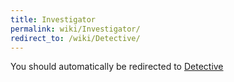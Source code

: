 ```yaml
---
title: Investigator
permalink: wiki/Investigator/
redirect_to: /wiki/Detective/
---
```


You should automatically be redirected to [Detective](/wiki/Detective/)
